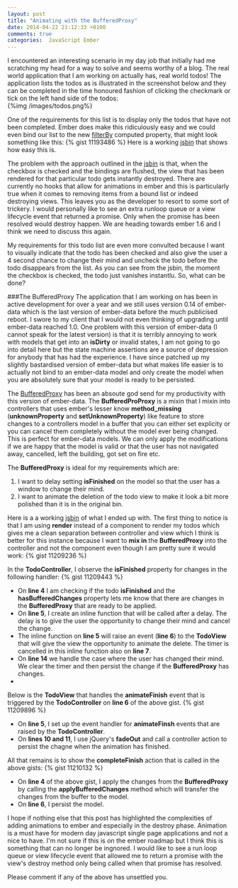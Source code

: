 ```yaml
---
layout: post
title: "Animating with the BufferedProxy"
date: 2014-04-22 21:12:33 +0100
comments: true
categories:  JavaScript Ember
---
```

I encountered an interesting scenario in my day job that initially had me scratching my head for a way to solve and seems worthy of a blog.  The real world application that I am working on actually has, real world todos!  The application lists the todos as is illustrated in the screenshot below and they can be completed in the time honoured fashion of clicking the checkmark or tick on the left hand side of the todos:
<br/>{%img /images/todos.png%}

One of the requirements for this list is to display only the todos that have not been completed.  Ember does make this ridiculously easy and we could even bind our list to the new <a href="https://github.com/emberjs/ember.js/blob/v1.5.0/packages/ember-runtime/lib/mixins/enumerable.js#L384" target="_blank">filterBy</a> computed property, that might look something like this:
{% gist 11193486 %} Here is a working <a href="http://jsbin.com/lomix/2/edit" target="_blank">jsbin</a> that shows how easy this is.

The problem with the approach outlined in the <a href="http://jsbin.com/lomix/2/edit" target="_blank">jsbin</a> is that, when the checkbox is checked and the bindings are flushed, the view that has been rendered for that particular todo gets instantly destroyed.  There are currently no hooks that allow for animations in ember and this is particularly true when it comes to removing items from a bound list or indeed destroying views.  This leaves you as the developer to resort to some sort of trickery.  I would personally like to see an extra runloop queue or a view lifecycle event that returned a promise.  Only when the promise has been resolved would destroy happen.  We are heading towards ember 1.6 and I think we need to discuss this again.

My requirements for this todo list are even more convulted because I want to visually indicate that the todo has been checked and also give the user a 4 second chance to change their mind and uncheck the todo before the todo disappears from the list.  As you can see from the jsbin, the moment the checkbox is checked, the todo just vanishes instantlu.  So, what can be done?

###The BufferedProxy
The application that I am working on has been in active development for over a year and we still uses version 0.14 of ember-data which is the last version of ember-data before the much publicised reboot.  I swore to my client that I would not even thinking of upgrading until ember-data reached 1.0. One problem with this version of ember-data (I cannot speak for the latest version) is that it is terribly annoying to work with models that get into an **isDirty** or invalid states, I am not going to go into detail here but the state machine assertions are a source of depression for anybody that has had the experience.  I have since patched up my slightly bastardised version of ember-data but what makes life easier is to actually not bind to an ember-data model and only create the model when you are absolutely sure that your model is ready to be persisted.

The <a href="http://coryforsyth.com/2013/06/27/ember-buffered-proxy-and-method-missing/">BufferedProxy</a> has been an absoute god send for my productivity with this version of ember-data.  The **BufferedProProxy** is a mixin that I mixin into controllers that uses ember's lesser know **method_missing** (**unknownProperty** and **setUnknownProperty**) like feature to store changes to a controllers model in a buffer that you can either set explicity or you can cancel them completely without the model ever being changed.  This is perfect for ember-data models.  We can only apply the modifications if we are happy that the model is valid or that the user has not navigated away, cancelled, left the building, got set on fire etc.

The **BufferedProxy** is ideal for my requirements which are:

1. I want to delay setting **isFinished** on the model so that the user has a window to change their mind.
2. I want to animate the deletion of the todo view to make it look a bit more polished than it is in the original bin.

Here is a a working <a href="http://jsbin.com/gufil/9/edit" target="_blank">jsbin</a> of what I ended up with.  The first thing to notice is that I am using **render** instead of a component to render my todos which gives me a clean separation between controller and view which I think is better for this instance because I want to **mix in** the **BufferedProxy** into the controller and not the component even though I am pretty sure it would work:
{% gist 11209236 %}

In the **TodoController**, I observe the **isFinished** property for changes in the following handler:
{% gist 11209443 %}

- On **line 4** I am checking if the todo **isFinished** and the **hasBufferedChanges** property lets me know that there are changes in the **BufferedProxy** that are ready to be applied.
- On **line 5**, I create an inline function that will be called after a delay.  The delay is to give the user the opportunity to change their mind and cancel the change.
- The inline function on **line 5** will raise an event (**line 6**) to the **TodoView** that will give the view the opportunity to animate the delete.  The timer is cancelled in this inline function also on **line 7**.
- On **line 14** we handle the case where the user has changed their mind.  We clear the timer and then persist the change if the **BufferedProxy** has changes.
- 

Below is the **TodoView** that handles the **animateFinish** event that is triggered by the **TodoController** on **line 6** of the above gist.
{% gist 11209896 %}

- On **line 5**, I set up the event handler for **animateFinsh** events that are raised by the **TodoController**.
- On **lines 10 and 11**, I use jQuery's **fadeOut** and call a controller action to persist the chagne when the animation has finished.

All that remains is to show the **completeFinish** action that is called in the above gists:
{% gist 11210132 %}

- On **line 4** of the above gist, I apply the changes from the **BufferedProxy** by calling the **applyBufferedChanges** method which will transfer the changes from the buffer to the model.
- On **line 6**, I persist the model.

I hope if nothing else that this post has highlighted the complexities of adding animations to ember and especially in the destroy phase.  Animation is a must have for modern day javascript single page applications and not a nice to have.  I'm not sure if this is on the ember roadmap but I think this is something that can no longer be ingnored.  I would like to see a run loop queue or view lifecycle event that allowed me to return a promise with the view's destroy method only being called when that promise has resolved.

Please comment if any of the above has unsettled you.
